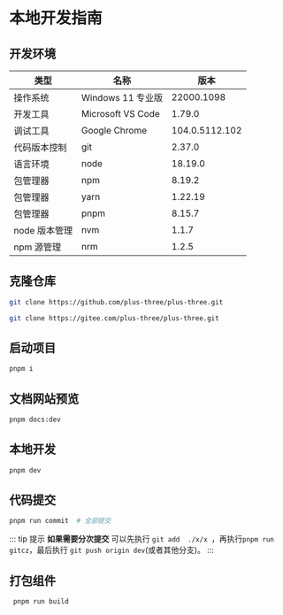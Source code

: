 # 本地开发指南

## 开发环境

| 类型          | 名称              | 版本           |
| ------------- | ----------------- | -------------- |
| 操作系统      | Windows 11 专业版 | 22000.1098     |
| 开发工具      | Microsoft VS Code | 1.79.0         |
| 调试工具      | Google Chrome     | 104.0.5112.102 |
| 代码版本控制  | git               | 2.37.0         |
| 语言环境      | node              | 18.19.0        |
| 包管理器      | npm               | 8.19.2         |
| 包管理器      | yarn              | 1.22.19        |
| 包管理器      | pnpm              | 8.15.7         |
| node 版本管理 | nvm               | 1.1.7          |
| npm 源管理    | nrm               | 1.2.5          |

## 克隆仓库

```sh
git clone https://github.com/plus-three/plus-three.git
```

```bash
git clone https://gitee.com/plus-three/plus-three.git
```

## 启动项目

```sh
pnpm i
```

## 文档网站预览

```sh
pnpm docs:dev
```

## 本地开发

```sh
pnpm dev
```

## 代码提交

```sh
pnpm run commit  # 全部提交
```

::: tip 提示
**如果需要分次提交** 可以先执行 `git add  ./x/x `，再执行`pnpm run gitcz`，最后执行 `git push origin dev`(或者其他分支)。
:::

## 打包组件

```sh
 pnpm run build
```
